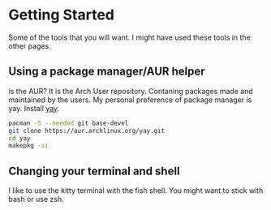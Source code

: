 # Getting Started

Some of the tools that you will want. I might have used these tools in the other pages.

## Using a package manager/AUR helper

is the AUR? It is the Arch User repository. Contaning packages made and maintained by the users. My personal preference of package manager is yay. Install [yay](https://github.com/Jguer/yay).

```sh
pacman -S --needed git base-devel
git clone https://aur.archlinux.org/yay.git
cd yay
makepkg -si
```

## Changing your terminal and shell

I like to use the kitty terminal with the fish shell. You might want to stick with bash or use zsh.
